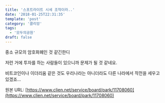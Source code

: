 ```yaml
---
title: '스포트라이트 시세 조작이라..'
date: '2018-01-25T22:31:35'
template: 'post'
category: '클리앙'
tags: 
  - '모두의공원'
draft: false
---
```


중소 규모의 암호화폐인 것 같긴한디

  

저런 거에 투자를 하는 사람들이 있으니까 문제가 될 것 같네요.

  

비트코인이나 이더리움 같은 것도 우리나라는 아니더라도 다른 나라에서 작전을 세우고 있겠죠...

원본 URL: [https://www.clien.net/service/board/park/11708060](https://www.clien.net/service/board/park/11708060)
